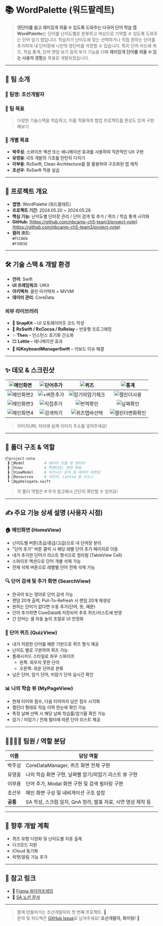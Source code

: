 
# 📚 WordPalette (워드팔레트)

> **영단어를 쉽고 재미있게 외울 수 있도록 도와주는 다국어 단어 학습 앱**
> **WordPalette**는 단어를 난이도별로 분류하고 색상으로 기억할 수 있도록 도와주는 단어 암기 앱입니다.
> 학습자가 난이도에 맞는 선택하거나 직접 원하는 단어를 추가하여 내 단어장에 나만의 영단어를 저장할 수 있습니다.
> 특히 단어 카드에 퀴즈, 학습 통계, 단어 랜덤 보기 등의 부가 기능을 더해 **재미있게 단어를 외울 수 있는 사용자 경험**을 목표로 개발되었습니다.

---

## 👥 팀 소개

### 🔹 팀명: 조선개발자

### 🎯 팀 목표

> 다양한 기술스택을 학습하고, 이를 적용하여 협업 프로젝트를 완성도 있게 구현해보기

### 🧭 개별 목표

- **박주성**: 스와이프 액션 또는 애니메이션 효과를 사용하여 직관적인 UX 구현
- **유영웅**: iOS 개발의 기초를 탄탄히 다지기
- **이부용**: RxSwift, Clean Architecture를 잘 활용하여 구조화된 앱 제작
- **조선우**: RxSwift 적용 실습

---

## 📌 프로젝트 개요

- **앱명:** WordPalette (워드팔레트)
- **프로젝트 기간:** 2024.05.20 ~ 2024.05.28
- **핵심 기능:** 난이도별 단어장 관리 / 단어 검색 및 추가 / 퀴즈 / 학습 통계 시각화
- **GitHub:** [https://github.com/nbcamp-ch5-team3/project-note](https://github.com/nbcamp-ch5-team3/project-note)
- **컬러 코드:**  
  `#FCC869`  
  `#F39E5E`

---

## 🛠️ 기술 스택 & 개발 환경

* **언어**: Swift
* **UI 프레임워크**: UIKit
* **아키텍처**: 클린 아키텍처 + MVVM
* **데이터 관리**: CoreData

### 외부 라이브러리

* 🧩 **SnapKit** – UI 오토레이아웃 코드 작성
* 🧠 **RxSwift / RxCocoa / RxRelay** – 반응형 프로그래밍
* ✨ **Then** – 인스턴스 초기화 간소화
* 🎞️ **Lottie** – 애니메이션 효과
* 🎹 **IQKeyboardManagerSwift** – 키보드 이슈 해결

---

## ✨ 데모 & 스크린샷

| ![메인화면](이미지URL1) | ![단어추가](이미지URL2) | ![퀴즈](이미지URL3) | ![통계](이미지URL4) |
| :--------------------: | :------------------: | :-------------------: | :-------------------: |
| ![메인화면2](이미지URL5) | ![+버튼추가](이미지URL6) | ![암기미암기체크](이미지URL7) | ![캘린더사용](이미지URL8) |
| ![메인화면3](이미지URL9) | ![직접추가](이미지URL10) | ![번역확인](이미지URL11) | ![날짜확인](이미지URL12) |
| ![메인화면4](이미지URL13) | ![검색하기](이미지URL14) | ![퀴즈탭바선택](이미지URL15) | ![캘린더변화확인](이미지URL16) |

> 이미지URL 자리에 실제 이미지 주소를 넣어주세요!

---

## 📁 폴더 구조 & 역할

```bash
📦project-note  
 ┣ 📂Model         # 데이터 모델 및 엔티티
 ┣ 📂View          # 화면(UI) 관련 파일
 ┣ 📂ViewModel     # 비즈니스 로직 및 데이터 바인딩
 ┣ 📂Resources     # 이미지, Lottie 등 리소스
 ┗ 📄AppDelegate.swift
```
> 각 폴더 역할은 # 주석 참고해서 간단히 확인할 수 있어요!

---

## ✍️ 주요 기능 상세 설명 (사용자 시점)

### 🏠 메인화면 (HomeView)
- 난이도별 버튼(초급/중급/고급)으로 내 단어장 분리
- "단어 추가" 버튼 클릭 시 해당 레벨 단어 추가 페이지로 이동
- 내가 추가한 단어가 리스트 형식으로 정리됨 (TableView Cell)
- 스와이프 액션으로 단어 개별 삭제 가능
- 전체 삭제 버튼으로 레벨별 단어 전체 삭제 가능

### 🔍 단어 검색 및 추가 화면 (SearchView)
- 한국어 또는 영어로 단어 검색 가능
- 랜덤 20개 출력, Pull-To-Refresh 시 랜덤 20개 재생성
- 원하는 단어가 없다면 수동 추가(단어, 뜻, 예문)
- 단어 추가하면 CoreData에 저장되어 추후 퀴즈/리스트에 반영
- 긴 단어는 셀 자동 높이 조절로 UI 안정화

### 🎴 단어 퀴즈 (QuizView)
- 내가 저장한 단어를 예문 기반으로 퀴즈 형식 제공
- 난이도 별로 구분하여 퀴즈 가능
- 플래시카드 스타일로 좌우 스와이프  
  - 왼쪽: 외우지 못한 단어  
  - 오른쪽: 외운 단어로 분류
- 남은 단어, 암기 단어, 미암기 단어 실시간 확인

### 📊 나의 학습 뷰 (MyPageView)
- 현재 티어와 점수, 다음 티어까지 남은 점수 시각화
- 캘린더 형태로 학습 이력 한눈에 확인 가능
- 특정 날짜 선택 시 해당 날짜 학습률/암기율 확인 가능
- 암기 / 미암기 / 전체 필터에 따른 단어 리스트 제공 

---

## 👨‍👩‍👧‍👦 팀원 / 역할 분담

| 이름   | 담당 역할                                               |
| ------ | ------------------------------------------------------ |
| 박주성 | CoreDataManager, 퀴즈 화면 전체 구현                     |
| 유영웅 | 나의 학습 화면 구현, 날짜별 암기/미암기 리스트 뷰 구현    |
| 이부용 | 단어 추가, Modal 화면 구현 및 검색 필터링 구현 |
| 조선우 | 메인 화면 구성 및 네비게이션 구조 설정                   |
| **공통** | SA 작성, 스크럼 일지, QnA 정리, 발표 자료, 시연 영상 제작 등 |

---

## 🔮 향후 개발 계획

- 퀴즈 유형 다양화 및 난이도별 자동 출제
- 다크모드 지원
- iCloud 동기화
- 위젯/알림 기능 추가

---

## 🔗 참고 링크

- 📄 [Figma 와이어프레임](https://www.figma.com/design/Aweo8xoGZuOiXdRqSmE3wY/%EC%A1%B0%EC%84%A0%EA%B0%9C%EB%B0%9C%EC%9E%90?node-id=0-1&p=f&t=uniDmmHbI9GyJLAt-0)
- 📄 [SA 노션 문서](https://misty-specialist-938.notion.site/1f9961f63ff580f58581e23d147fac6e?pvs=74)

---

> 함께 만들어가는 조선개발자의 첫 번째 프로젝트. 🌟  
> 문의 및 피드백은 [GitHub Issue](https://github.com/nbcamp-ch5-team3/project-note/issues)로 남겨주세요!
> **조선개발자, 화이팅!** 🚀
